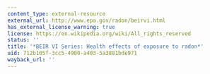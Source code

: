 ```yaml
---
content_type: external-resource
external_url: http://www.epa.gov/radon/beirvi.html
has_external_license_warning: true
license: https://en.wikipedia.org/wiki/All_rights_reserved
status: ''
title: '*BEIR VI Series: Health effects of exposure to radon*'
uid: 712b105f-3cc5-4900-a403-5a3881bde971
wayback_url: ''
---
```

